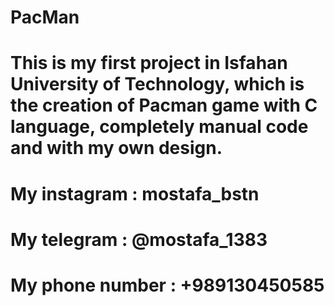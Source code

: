 # PacMan
# This is my first project in Isfahan University of Technology, which is the creation of Pacman game with C language, completely manual code and with my own design.
# My instagram : mostafa_bstn
# My telegram : @mostafa_1383
# My phone number : +989130450585

